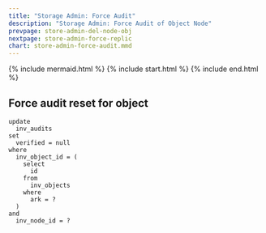 ```yaml
---
title: "Storage Admin: Force Audit"
description: "Storage Admin: Force Audit of Object Node"
prevpage: store-admin-del-node-obj
nextpage: store-admin-force-replic
chart: store-admin-force-audit.mmd
---
```


{% include mermaid.html %}
{% include start.html %}
{% include end.html %}

## Force audit reset for object

```
update 
  inv_audits
set 
  verified = null
where
  inv_object_id = (
    select
      id 
    from
      inv_objects
    where
      ark = ?
  ) 
and
  inv_node_id = ?
```